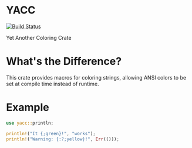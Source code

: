 # YACC

[![Build Status](https://travis-ci.com/spenserblack/yacc.svg?branch=master)](https://travis-ci.com/spenserblack/yacc)

Yet Another Coloring Crate

# What's the Difference?

This crate provides macros for coloring strings, allowing ANSI colors to be set at compile time instead of runtime.

# Example

```rust
use yacc::println;

println!("It {;green}!", "works");
println!("Warning: {:?;yellow}!", Err(()));
```
